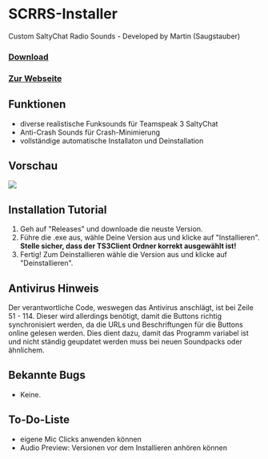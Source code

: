 # SCRRS-Installer
Custom SaltyChat Radio Sounds - Developed by Martin (Saugstauber)

### [Download](https://github.com/ItsMartin030/SCRRS-Installer/releases/download/v0.0.3/SCRRS.Installer.exe)
### [Zur Webseite](https://sites.google.com/view/saltychat-sounds-tutorial/startseite)

## Funktionen
- diverse realistische Funksounds für Teamspeak 3 SaltyChat
- Anti-Crash Sounds für Crash-Minimierung
- vollständige automatische Installaton und Deinstallation

## Vorschau
![](https://i.imgur.com/nSbxS6P.png)



## Installation Tutorial
1. Geh auf "Releases" und downloade die neuste Version.
2. Führe die .exe aus, wähle Deine Version aus und klicke auf "Installieren". **Stelle sicher, dass der TS3Client Ordner korrekt ausgewählt ist!**
3. Fertig! Zum Deinstallieren wähle die Version aus und klicke auf "Deinstallieren".


## Antivirus Hinweis
Der verantwortliche Code, weswegen das Antivirus anschlägt, ist bei Zeile 51 - 114. Dieser wird allerdings benötigt, damit die Buttons richtig synchronisiert werden, da die URLs und Beschriftungen für die Buttons online gelesen werden. Dies dient dazu, damit das Programm variabel ist und nicht ständig geupdatet werden muss bei neuen Soundpacks oder ähnlichem.

## Bekannte Bugs
- Keine.


## To-Do-Liste
- eigene Mic Clicks anwenden können
- Audio Preview: Versionen vor dem Installieren anhören können
